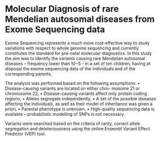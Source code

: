 # Molecular Diagnosis of rare Mendelian autosomal diseases from Exome Sequencing data

Exome Sequencing represents a much more cost-effective way to study variations with respect to whole genome sequencing and currently constitutes 
the standard for pre-natal molecular diagnostics. In this study the aim was to identify the variants causing rare Mendelian autosomal diseases – 
frequency lower than 10−5 - in a set of ten children, having at disposal the exome sequencing data of the individuals and of the corresponding 
parents. 

The analysis was performed based on the following assumptions:
• Disease-causing variants are located on either chro- mosome 21 or chromosome 22,
• Disease-causing variants affect only protein coding regions,
• Alleles segregate independently,
• A set of the possible diseases affecting the individuals, as well as their model of inheritance was given a priori,
• Parental phenotype is unknown,
• High-quality sequencing data is available – probabilistic modelling of SNPs is not necessary.

Variants were searched based on the criteria of rarity, correct allele segregation and deleteriousness using the online Ensembl Variant 
Effect Predictor (VEP) tool.
